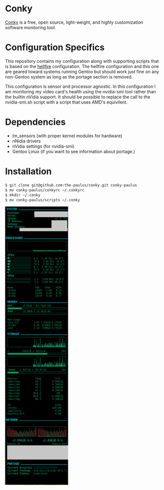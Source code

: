 # Conky
[Conky](https://github.com/brndnmtthws/conky) is a free, open source, light-weight, and highly customization software monitoring tool.

# Configuration Specifics
This repository contains my configuration along with supporting scripts that is based on the [hellfire](https://github.com/brndnmtthws/conky/wiki/User-Configs#hellfire) configuration. The hellfire configuration and this one are geared toward systems running Gentoo but should work just fine on any non-Gentoo system as long as the portage section is removed.

This configuration is sensor and processor agnostic. In this configuration I am monitoring my video card's health using the nvidia-smi tool rather than the builtin nVidia support. It should be possible to replace the call to the nvidia-smi.sh script with a script that uses AMD's equivilent.

# Dependencies
- lm_sensors (with proper kernel modules for hardware)
- nNidia drivers
- nVidia settings (for nvidia-smi)
- Gentoo Linux (if you want to see information about portage.)

# Installation
```
$ git clone git@github.com:the-paulus/conky.git conky-paulus
$ mv conky-paulus/conkyrc ~/.conkyrc
$ mkdir ~/.conky
$ mv conky-paulus/scripts ~/.conky
```

[![screenshot](https://github.com/the-paulus/conky/raw/master/screenshot-thumbnail.png)](https://github.com/the-paulus/conky/raw/master/screenshot.png)
